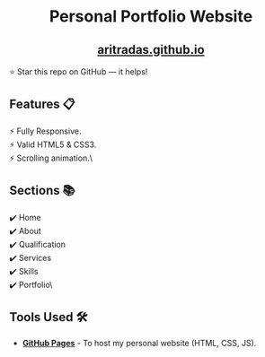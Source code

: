 <div align="center">

<h1>Personal Portfolio Website</h1>

<h2>
  <a href="https://aritra-tech.github.io/aritradas.github.io/">aritradas.github.io</a>
</h2>
</div>

⭐ Star this repo on GitHub — it helps!

## Features 📋

⚡️ Fully Responsive.\
⚡️ Valid HTML5 & CSS3.\
⚡️ Scrolling animation.\


## Sections 📚

✔️ Home\
✔️ About\
✔️ Qualification\
✔️ Services\
✔️ Skills\
✔️ Portfolio\

## Tools Used 🛠️

- [**GitHub Pages**](https://docs.github.com/en/pages) - To host my personal website (HTML, CSS, JS).

